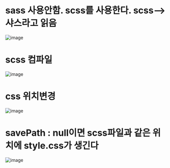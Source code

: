 # sass 사용안함. scss를 사용한다. scss-->샤스라고 읽음

![image](https://github.com/hyo0o0o/sass/assets/129016961/dcc16513-559a-49dd-b6f6-31f2771e5c28)


# scss 컴파일

![image](https://github.com/hyo0o0o/sass/assets/129016961/23c40178-a6e7-4ac9-9729-09c454a5ac01)


# css 위치변경

![image](https://github.com/hyo0o0o/sass/assets/129016961/601529ba-dddb-4b02-81fe-86d63e3ea693)


# savePath : null이면 scss파일과 같은 위치에 style.css가 생긴다 

![image](https://github.com/hyo0o0o/sass/assets/129016961/298d7aee-c0ae-4b5d-a1be-e4ddd626aece)

